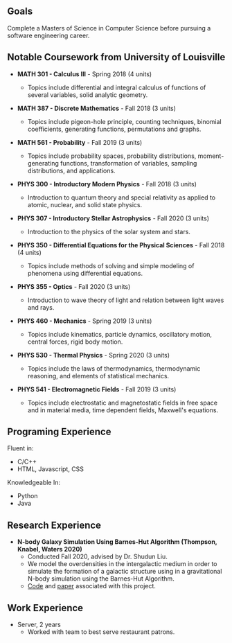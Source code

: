 ## Goals

Complete a Masters of Science in Computer Science before pursuing a software engineering career.

## Notable Coursework from University of Louisville

* **MATH 301 - Calculus III** - Spring 2018 (4 units)
  * Topics include differential and integral calculus of functions of several variables, solid analytic geometry.
* **MATH 387 - Discrete Mathematics** - Fall 2018 (3 units)
  * Topics include pigeon-hole principle, counting techniques, binomial coefficients, generating functions, permutations and graphs.
* **MATH 561 - Probability** - Fall 2019 (3 units)
  * Topics include probability spaces, probability distributions, moment-generating functions, transformation of variables, sampling distributions, and applications.


* **PHYS 300 - Introductory Modern Physics** - Fall 2018 (3 units)
  * Introduction to quantum theory and special relativity as applied to atomic, nuclear, and solid state physics.
* **PHYS 307 - Introductory Stellar Astrophysics** - Fall 2020  (3 units)
  * Introduction to the physics of the solar system and stars.
* **PHYS 350 - Differential Equations for the Physical Sciences** - Fall 2018 (4 units)
  * Topics include methods of solving and simple modeling of phenomena using differential equations.
* **PHYS 355 - Optics** - Fall 2020 (3 units)
  * Introduction to wave theory of light and relation between light waves and rays.
* **PHYS 460 - Mechanics** - Spring 2019 (3 units)
  * Topics include kinematics, particle dynamics, oscillatory motion, central forces, rigid body motion.
* **PHYS 530 - Thermal Physics** - Spring 2020 (3 units)
  * Topics include the laws of thermodynamics, thermodynamic reasoning, and elements of statistical mechanics.
* **PHYS 541 - Electromagnetic Fields** - Fall 2019 (3 units)
  * Topics include electrostatic and magnetostatic fields in free space and in material media, time dependent fields, Maxwell's equations.

## Programing Experience

Fluent in:
* C/C++
* HTML, Javascript, CSS

Knowledgeable In:
* Python
* Java

## Research Experience

* **N-body Galaxy Simulation Using Barnes-Hut Algorithm (Thompson, Knabel, Waters 2020)**
  * Conducted Fall 2020, advised by Dr. Shudun Liu.
  * We model the overdensities in the intergalactic medium in order to simulate the formation of a galactic structure using in a gravitational N-body simulation using the Barnes-Hut Algorithm.
  * [Code](https://github.com/andjthom/barnes-hut-sim) and [paper](https://github.com/andjthom/resume/raw/main/Thompson__Knabel__Waters_2020___N_Body_Galaxy_Simulation.pdf) associated with this project.
  
## Work Experience

* Server, 2 years
  * Worked with team to best serve restaurant patrons.
